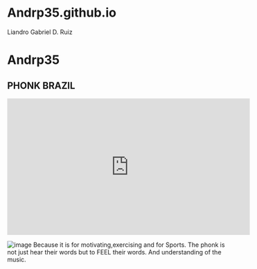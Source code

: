 
# Andrp35.github.io
Liandro Gabriel D. Ruiz
# Andrp35
## PHONK BRAZIL

<iframe width="560" height="315" src="https://www.youtube.com/embed/i26G31x_Ick?si=jURO-wU4NQ-rM1DR" title="YouTube video player" frameborder="0" allow="accelerometer; autoplay; clipboard-write; encrypted-media; gyroscope; picture-in-picture; web-share" allowfullscreen></iframe>

![image](https://github.com/Andrp35/Andrp35.github.io/assets/152255052/77830723-6b0a-47d0-b994-4ce9b151ff44)
Because it is for motivating,exercising and for Sports. The phonk is not just hear their words but to FEEL their words. And understanding of the music.
